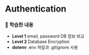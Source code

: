 # Authentication

### 💁 학습한 내용
* **Level 1** email, password DB 정보 비교     
* **Level 2** Database Encryption    
* **dotenv** .env 파일과 .gitignore 사용
